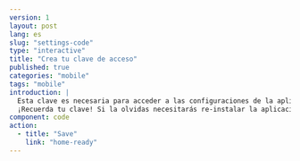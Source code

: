 ```yaml
---
version: 1
layout: post
lang: es
slug: "settings-code"
type: "interactive"
title: "Crea tu clave de acceso"
published: true
categories: "mobile"
tags: "mobile"
introduction: |
  Esta clave es necesaria para acceder a las configuraciones de la aplicación. No se necesita para enviar alerta a tus contactos en caso de emergencia.
  ¡Recuerda tu clave! Si la olvidas necesitarás re-instalar la aplicación.
component: code
action:
  - title: "Save"
    link: "home-ready"
---
```

